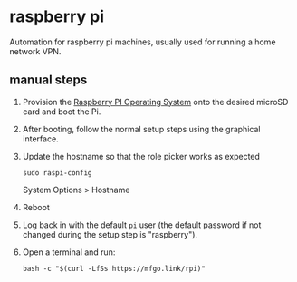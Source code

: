 # raspberry pi

Automation for raspberry pi machines, usually used for running a home
network VPN.

## manual steps

1. Provision the
   [Raspberry PI Operating System](https://www.raspberrypi.com/software/)
   onto the desired microSD card and boot the Pi.

2. After booting, follow the normal setup steps using the graphical
   interface.

3. Update the hostname so that the role picker works as expected

   ```shell
   sudo raspi-config
   ```

   System Options > Hostname

4. Reboot

5. Log back in with the default `pi` user (the default password if not
   changed during the setup step is "raspberry").

6. Open a terminal and run:

   ```shell
   bash -c "$(curl -LfSs https://mfgo.link/rpi)"
   ```
